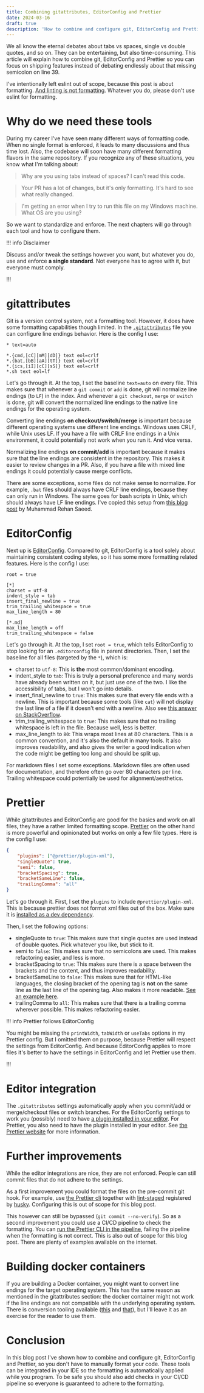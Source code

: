 ```yaml
---
title: Combining gitattributes, EditorConfig and Prettier
date: 2024-03-16
draft: true
description: 'How to combine and configure git, EditorConfig and Prettier in a project.'
---
```


We all know the eternal debates about tabs vs spaces, single vs double quotes, and so on. They can be entertaining, but also time-consuming.
This article will explain how to combine git, EditorConfig and Prettier so you can focus on shipping features instead of debating endlessly
about that missing semicolon on line 39.

I've intentionally left eslint out of scope, because this post is about formatting.
[And linting is not formatting](https://www.joshuakgoldberg.com/blog/you-probably-dont-need-eslint-config-prettier-or-eslint-plugin-prettier/).
Whatever you do, please don't use eslint for formatting.

# Why do we need these tools

During my career I've have seen many different ways of formatting code. When no single format is enforced, it leads to many discussions and
thus time lost. Also, the codebase will soon have many different formatting flavors in the same repository. If you recognize any of these
situations, you know what I'm talking about:

> Why are you using tabs instead of spaces? I can't read this code.

> Your PR has a lot of changes, but it's only formatting. It's hard to see what really changed.

> I'm getting an error when I try to run this file on my Windows machine. What OS are you using?

So we want to standardize and enforce. The next chapters will go through each tool and how to configure them.

!!! info Disclaimer

Discuss and/or tweak the settings however you want, but whatever you do, use and enforce **a single standard**. Not everyone has to agree
with it, but everyone must comply.

!!!

# gitattributes

Git is a version control system, not a formatting tool. However, it does have some formatting capabilities though limited. In the
[`.gitattributes`](https://git-scm.com/docs/gitattributes) file you can configure line endings behavior. Here is the config I use:

```text
* text=auto

*.{cmd,[cC][mM][dD]} text eol=crlf
*.{bat,[bB][aA][tT]} text eol=crlf
*.{ics,[iI][cC][sS]} text eol=crlf
*.sh text eol=lf
```

Let's go through it. At the top, I set the baseline `text=auto` on every file. This makes sure that whenever a `git commit` or `add` is
done, git will normalize line endings (to `LF`) in the index. And whenever a `git checkout`, `merge` or `switch` is done, git will convert
the normalized line endings to the native line endings for the operating system.

Converting line endings **on checkout/switch/merge** is important because different operating systems use different line endings. Windows
uses CRLF, while Unix uses LF. If you have a file with CRLF line endings in a Unix environment, it could potentially not work when you run
it. And vice versa.

Normalizing line endings **on commit/add** is important because it makes sure that the line endings are consistent in the repository. This
makes it easier to review changes in a PR. Also, if you have a file with mixed line endings it could potentially cause merge conflicts.

There are some exceptions, some files do not make sense to normalize. For example, `.bat` files should always have CRLF line endings,
because they can only run in Windows. The same goes for bash scripts in Unix, which should always have LF line endings. I've copied this
setup from [this blog post](https://rehansaeed.com/gitattributes-best-practices/) by Muhammad Rehan Saeed.

# EditorConfig

Next up is [EditorConfig](https://editorconfig.org/). Compared to git, EditorConfig is a tool solely about maintaining consistent coding
styles, so it has some more formatting related features. Here is the config I use:

```text
root = true

[*]
charset = utf-8
indent_style = tab
insert_final_newline = true
trim_trailing_whitespace = true
max_line_length = 80

[*.md]
max_line_length = off
trim_trailing_whitespace = false
```

Let's go through it. At the top, I set `root = true`, which tells EditorConfig to stop looking for an `.editorconfig` file in parent
directories. Then, I set the baseline for all files (targeted by the `*`), which is:

- charset to `utf-8`: This is **the** most common/dominant encoding.
- indent_style to `tab`: This is truly a personal preference and many words have already been written on it, but just use one of the two. I
  like the accessibility of tabs, but I won't go into details.
- insert_final_newline to `true`: This makes sure that every file ends with a newline. This is important because some tools (like `cat`)
  will not display the last line of a file if it doesn't end with a newline. Also see
  [this answer on StackOverflow](https://stackoverflow.com/a/729795/5475829).
- trim_trailing_whitespace to `true`: This makes sure that no trailing whitespace is left in the file. Because well, less is better.
- max_line_length to `80`: This wraps most lines at 80 characters. This is a common convention, and it's also the default in many tools. It
  also improves readability, and also gives the writer a good indication when the code might be getting too long and should be split up.

For markdown files I set some exceptions. Markdown files are often used for documentation, and therefore often go over 80 characters per
line. Trailing whitespace could potentially be used for alignment/aesthetics.

# Prettier

While gitattributes and EditorConfig are good for the basics and work on all files, they have a rather limited formatting scope.
[Prettier](https://prettier.io/docs/en/configuration.html) on the other hand is more powerful and opinionated but works on only a few file
types. Here is the config I use:

```json
{
	"plugins": ["@prettier/plugin-xml"],
	"singleQuote": true,
	"semi": false,
	"bracketSpacing": true,
	"bracketSameLine": false,
	"trailingComma": "all"
}
```

Let's go through it. First, I set the `plugins` to include `@prettier/plugin-xml`. This is because prettier does not format xml files out of
the box. Make sure it is [installed as a dev dependency](https://www.npmjs.com/package/@prettier/plugin-xml).

Then, I set the following options:

- singleQuote to `true`: This makes sure that single quotes are used instead of double quotes. Pick whatever you like, but stick to it.
- semi to `false`: This makes sure that no semicolons are used. This makes refactoring easier, and less is more.
- bracketSpacing to `true`: This makes sure there is a space between the brackets and the content, and thus improves readability.
- bracketSameLine to `false`: This makes sure that for HTML-like languages, the closing bracket of the opening tag is **not** on the same
  line as the last line of the opening tag. Also makes it more readable.
  [See an example here](https://prettier.io/docs/en/options.html#bracket-line).
- trailingComma to `all`: This makes sure that there is a trailing comma wherever possible. This makes refactoring easier.

!!! info Prettier follows EditorConfig

You might be missing the `printWidth`, `tabWidth` or `useTabs` options in my Prettier config. But I omitted them on purpose, because
Prettier will respect the settings from EditorConfig. And because EditorConfig applies to more files it's better to have the settings in
EditorConfig and let Prettier use them.

!!!

# Editor integration

The `.gitattributes` settings automatically apply when you commit/add or merge/checkout files or switch branches. For the EditorConfig
settings to work you (possibly) need to have [a plugin installed in your editor](https://editorconfig.org/). For Prettier, you also need to
have the plugin installed in your editor. See [the Prettier website](https://prettier.io/docs/en/editors.html) for more information.

# Further improvements

While the editor integrations are nice, they are not enforced. People can still commit files that do not adhere to the settings.

As a first improvement you could format the files on the pre-commit git hook. For example, use
[the Prettier cli](https://prettier.io/docs/en/cli) together with [lint-staged](https://www.npmjs.com/package/lint-staged) registered by
[husky](https://typicode.github.io/husky/). Configuring this is out of scope for this blog post.

This however can still be bypassed (`git commit --no-verify`). So as a second improvement you could use a CI/CD pipeline to check the
formatting. You can [run the Prettier CLI in the pipeline](https://prettier.io/docs/en/cli#--check), failing the pipeline when the
formatting is not correct. This is also out of scope for this blog post. There are plenty of examples available on the internet.

# Building docker containers

If you are building a Docker container, you might want to convert line endings for the target operating system. This has the same reason as
mentioned in the gitattributes section: the docker container might not work if the line endings are not compatible with the underlying
operating system. There is conversion tooling available ([this](https://linux.die.net/man/1/unix2dos) and
[that](https://linux.die.net/man/1/dos2unix)), but I'll leave it as an exercise for the reader to use them.

# Conclusion

In this blog post I've shown how to combine and configure git, EditorConfig and Prettier, so you don't have to manually format your code.
These tools can be integrated in your IDE so the formatting is automatically applied while you program. To be safe you should also add
checks in your CI/CD pipeline so everyone is guaranteed to adhere to the formatting.
